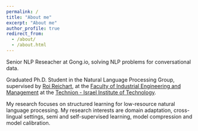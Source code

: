 ```yaml
---
permalink: /
title: "About me"
excerpt: "About me"
author_profile: true
redirect_from: 
  - /about/
  - /about.html
---
```

Senior NLP Reseacher at Gong.io, solving NLP problems for conversational data.

Graduated Ph.D. Student in the Natural Language Processing Group, supervised by <a href = "https://ie.technion.ac.il/~roiri/">Roi Reichart</a>, at the <a href = "http://ie.technion.ac.il">Faculty of Industrial Engineering and Management</a> at the <a href = "http://www.technion.ac.il">Technion - Israel Institute of Technology</a>. 

My research focuses on structured learning for low-resource natural language processing. My research interests are domain adaptation, cross-lingual settings, semi and self-supervised learning, model compression and model calibration.
